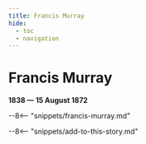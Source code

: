 ```yaml
---
title: Francis Murray
hide:
  - toc
  - navigation 
---
```


# Francis Murray

**1838 — 15 August 1872**

--8<-- "snippets/francis-murray.md"

--8<-- "snippets/add-to-this-story.md"